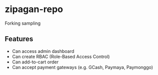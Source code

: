 # zipagan-repo
Forking sampling

## Features
- Can access admin dashboard
- Can create RBAC (Role-Based Access Control)
- Can add-to-cart order
- Can accept payment gateways (e.g. GCash, Paymaya, Paymonggo)